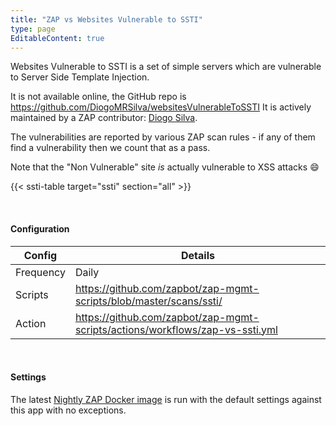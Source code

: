 ```yaml
---
title: "ZAP vs Websites Vulnerable to SSTI"
type: page
EditableContent: true
---
```

Websites Vulnerable to SSTI is a set of simple servers which are vulnerable to Server Side Template Injection. 

It is not available online, the GitHub repo is https://github.com/DiogoMRSilva/websitesVulnerableToSSTI
It is actively maintained by a ZAP contributor: [Diogo Silva](https://github.com/DiogoMRSilva). 

The vulnerabilities are reported by various ZAP scan rules - if any of them find a vulnerability then we count that as a pass.

Note that the "Non Vulnerable" site _is_ actually vulnerable to XSS attacks :smile:

{{< ssti-table target="ssti" section="all" >}}

&nbsp;  

#### Configuration

| Config | Details |
| --- | --- |
| Frequency | Daily |
| Scripts | https://github.com/zapbot/zap-mgmt-scripts/blob/master/scans/ssti/ |
| Action | https://github.com/zapbot/zap-mgmt-scripts/actions/workflows/zap-vs-ssti.yml | 

&nbsp;  

#### Settings

The latest [Nightly ZAP Docker image](https://github.com/zaproxy/zaproxy/pkgs/container/zaproxy) is run with the default settings against this app with no exceptions.
